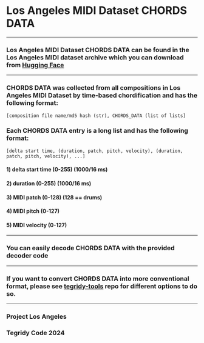 # Los Angeles MIDI Dataset CHORDS DATA

***

### Los Angeles MIDI Dataset CHORDS DATA can be found in the Los Angeles MIDI dataset archive which you can download from [Hugging Face](https://huggingface.co/datasets/projectlosangeles/Los-Angeles-MIDI-Dataset/blob/main/Los-Angeles-MIDI-Dataset-Ver-4-0-CC-BY-NC-SA.zip)

***

### CHORDS DATA was collected from all compositions in Los Angeles MIDI Dataset by time-based chordification and has the following format:

```
[composition file name/md5 hash (str), CHORDS_DATA (list of lists]
```

### Each CHORDS DATA entry is a long list and has the following format:

```
[delta start time, (duration, patch, pitch, velocity), (duration, patch, pitch, velocity), ...]
```

#### 1) delta start time (0-255) (1000/16 ms)
#### 2) duration (0-255) (1000/16 ms)
#### 3) MIDI patch (0-128) (128 == drums)
#### 4) MIDI pitch (0-127)
#### 5) MIDI velocity (0-127)

***

### You can easily decode CHORDS DATA with the provided decoder code

***

### If you want to convert CHORDS DATA into more conventional format, please see [tegridy-tools](https://github.com/asigalov61/tegridy-tools) repo for different options to do so.

***

### Project Los Angeles
### Tegridy Code 2024
